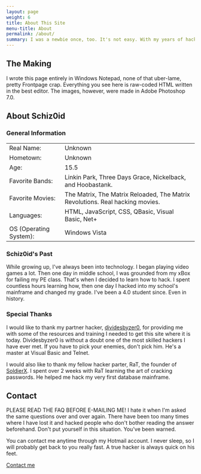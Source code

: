```yaml
---
layout: page
weight: 6
title: About This Site
menu-title: About
permalink: /about/
summary: I was a newbie once, too. It's not easy. With my years of hacking experience, I simply wanted to create a friendly resource which would allow intermediate programmers (ones who know HTML) to learn how to hack. Years of work and research are compiled into this one resource, and I'm proud of that.
---
```

## The Making ##
I wrote this page entirely in Windows Notepad, none of that uber-lame, pretty Frontpage crap. Everything you see here is raw-coded HTML written in the best editor. The images, however, were made in Adobe Photoshop 7.0.

## About Schiz0id ##

### General Information ###

<table>
  <tr>
    <td>Real Name:</td>
    <td>Unknown</td>
  </tr>
  <tr>
    <td>Hometown:</td>
    <td>Unknown</td>
  </tr>
  <tr>
    <td>Age:</td>
    <td>15.5</td>
  </tr>
  <tr>
    <td>Favorite Bands:</td>
    <td>Linkin Park, Three Days Grace, Nickelback, and Hoobastank.</td>
  </tr>
  <tr>
    <td>Favorite Movies:</td>
    <td>The Matrix, The Matrix Reloaded, The Matrix Revolutions. Real hacking movies.</td>
  </tr>
  <tr>
    <td>Languages:</td>
    <td>HTML, JavaScript, CSS, QBasic, Visual Basic, Net+</td>
  </tr>
  <tr>
    <td>OS (Operating System):</td>
    <td>Windows Vista</td>
  </tr>
  <tr>
  </tr>
</table>

### Schiz0id's Past ###
While growing up, I've always been into technology. I began playing video games a lot. Then one day in middle school, I was grounded from my xBox for failing my PE class. That's when I decided to learn how to hack. I spent countless hours learning how, then one day I hacked into my school's mainframe and changed my grade. I've been a 4.0 student since. Even in history.

### Special Thanks ###
I would like to thank my partner hacker, <a href="http://www.dividesbyzer0.com" target="_blank" title="dividesbyzer0">dividesbyzer0</a>, for providing me with some of the resources and training I needed to get this site where it is today. Dividesbyzer0 is without a doubt one of the most skilled hackers I have ever met. If you have to pick your enemies, don't pick him. He's a master at Visual Basic and Telnet.

I would also like to thank my fellow hacker parter, RaT, the founder of <a href="http://www.soldierx.com" target="_blank" title="SoldierX">SoldierX</a>. I spent over 2 weeks with RaT learning the art of cracking passwords. He helped me hack my very first database mainframe.

## Contact ##
PLEASE READ THE FAQ BEFORE E-MAILING ME! I hate it when I'm asked the same questions over and over again. There have been too many times where I have lost it and hacked people who don't bother reading the answer beforehand. Don't put yourself in this situation. You've been warned.

You can contact me anytime through my Hotmail account. I never sleep, so I will probably get back to you really fast. A true hacker is always quick on his feet.

<a class="pure-button" href="/contact" title="Contact me">Contact me</a>
